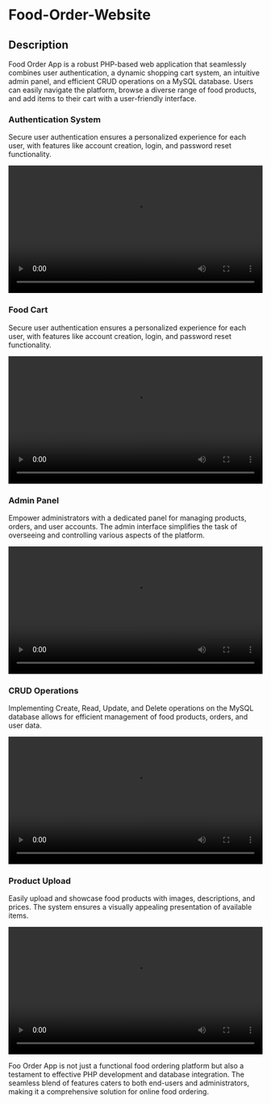 # Food-Order-Website

## Description
Food Order App is a robust PHP-based web application that seamlessly combines user authentication, a dynamic shopping cart system, an intuitive admin panel, and efficient CRUD operations on a MySQL database. Users can easily navigate the platform, browse a diverse range of food products, and add items to their cart with a user-friendly interface.

### Authentication System
Secure user authentication ensures a personalized experience for each user, with features like account creation, login, and password reset functionality.

<video width="100%" controls>
    <source src="https://github.com/NikhilDasgupta123/Food-Order-Website/1Authentication.mp4" type="video/mp4">
</video>


### Food Cart
Secure user authentication ensures a personalized experience for each user, with features like account creation, login, and password reset functionality.

<video width="100%" controls>
    <source src="https://github.com/NikhilDasgupta123/Food-Order-Website/3addtocart(1).mp4" type="video/mp4">
</video>


### Admin Panel
Empower administrators with a dedicated panel for managing products, orders, and user accounts. The admin interface simplifies the task of overseeing and controlling various aspects of the platform.

<video width="100%" controls>
    <source src="https://github.com/NikhilDasgupta123/Food-Order-Website/4admin.mp4" type="video/mp4">
</video>


### CRUD Operations
Implementing Create, Read, Update, and Delete operations on the MySQL database allows for efficient management of food products, orders, and user data.

<video width="100%" controls>
    <source src="https://github.com/NikhilDasgupta123/Food-Order-Website/2Account.mp4" type="video/mp4">
</video>


### Product Upload
Easily upload and showcase food products with images, descriptions, and prices. The system ensures a visually appealing presentation of available items.

<video width="100%" controls>
    <source src="https://github.com/NikhilDasgupta123/Food-Order-Website/4admin.mp4" type="video/mp4">
</video>

Foo Order App is not just a functional food ordering platform but also a testament to effective PHP development and database integration. The seamless blend of features caters to both end-users and administrators, making it a comprehensive solution for online food ordering.
